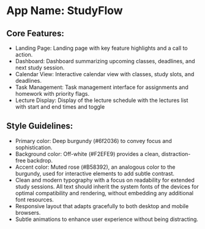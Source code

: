 # **App Name**: StudyFlow

## Core Features:

- Landing Page: Landing page with key feature highlights and a call to action.
- Dashboard: Dashboard summarizing upcoming classes, deadlines, and next study session.
- Calendar View: Interactive calendar view with classes, study slots, and deadlines.
- Task Management: Task management interface for assignments and homework with priority flags.
- Lecture Display: Display of the lecture schedule with the lectures list with start and end times and toggle

## Style Guidelines:

- Primary color: Deep burgundy (#6f2036) to convey focus and sophistication.
- Background color: Off-white (#F2EFE9) provides a clean, distraction-free backdrop.
- Accent color: Muted rose (#B58392), an analogous color to the burgundy, used for interactive elements to add subtle contrast.
- Clean and modern typography with a focus on readability for extended study sessions. All text should inherit the system fonts of the devices for optimal compatibility and rendering, without embedding any additional font resources.
- Responsive layout that adapts gracefully to both desktop and mobile browsers.
- Subtle animations to enhance user experience without being distracting.